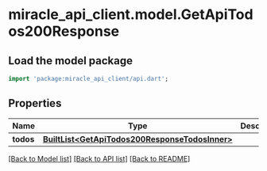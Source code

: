# miracle_api_client.model.GetApiTodos200Response

## Load the model package
```dart
import 'package:miracle_api_client/api.dart';
```

## Properties
Name | Type | Description | Notes
------------ | ------------- | ------------- | -------------
**todos** | [**BuiltList&lt;GetApiTodos200ResponseTodosInner&gt;**](GetApiTodos200ResponseTodosInner.md) |  | 

[[Back to Model list]](../README.md#documentation-for-models) [[Back to API list]](../README.md#documentation-for-api-endpoints) [[Back to README]](../README.md)


